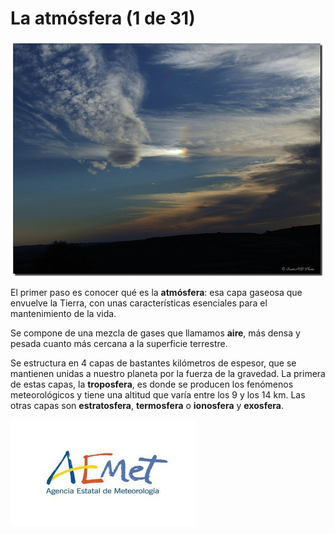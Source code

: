 # La atmósfera (1 de 31)

![Atmósfera](img/2818431745_e71b37431a.jpg)

El primer paso es conocer qué es la **atmósfera**: esa capa gaseosa que envuelve la Tierra, con unas características esenciales para el mantenimiento de la vida.

Se compone de una mezcla de gases que llamamos **aire**, más densa y pesada cuanto más cercana a la superficie terrestre.

Se estructura en 4 capas de bastantes kilómetros de espesor, que se mantienen unidas a nuestro planeta por la fuerza de la gravedad. La primera de estas capas, la **troposfera**, es donde se producen los fenómenos meteorológicos y tiene una altitud que varía entre los 9 y los 14 km. Las otras capas son **estratosfera**, **termosfera** o **ionosfera** y **exosfera**.

![aemet](img/aemet.jpg)